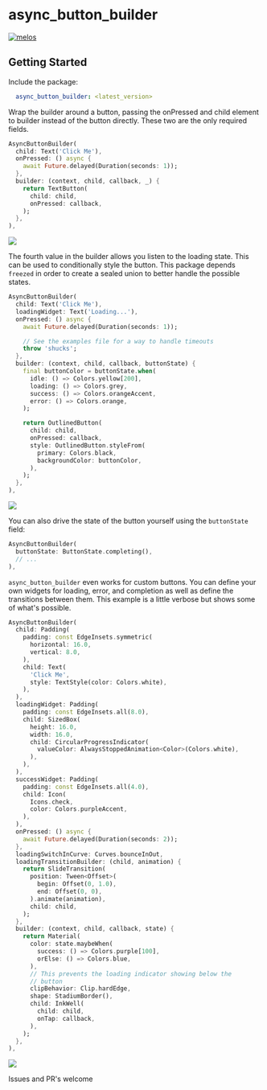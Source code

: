 # async_button_builder

[![melos](https://img.shields.io/badge/maintained%20with-melos-f700ff.svg?style=flat-square)](https://github.com/invertase/melos)

## Getting Started

Include the package:

```yaml
  async_button_builder: <latest_version>
```

Wrap the builder around a button, passing the onPressed and child element to builder instead of the button directly. These two are the only required fields.

```dart
AsyncButtonBuilder(
  child: Text('Click Me'),
  onPressed: () async {
    await Future.delayed(Duration(seconds: 1));
  },
  builder: (context, child, callback, _) {
    return TextButton(
      child: child,
      onPressed: callback,
    );
  },
),
```

<p>  
 <img src="https://github.com/Nolence/async_button_builder/blob/main/screenshots/ezgif-7-61c436edaec2.gif?raw=true"/>
</p>

The fourth value in the builder allows you listen to the loading state. This can be used to conditionally style the button. This package depends `freezed` in order to create a sealed union to better handle the possible states.

```dart
AsyncButtonBuilder(
  child: Text('Click Me'),
  loadingWidget: Text('Loading...'),
  onPressed: () async {
    await Future.delayed(Duration(seconds: 1));

    // See the examples file for a way to handle timeouts
    throw 'shucks';
  },
  builder: (context, child, callback, buttonState) {
    final buttonColor = buttonState.when(
      idle: () => Colors.yellow[200],
      loading: () => Colors.grey,
      success: () => Colors.orangeAccent,
      error: () => Colors.orange,
    );

    return OutlinedButton(
      child: child,
      onPressed: callback,
      style: OutlinedButton.styleFrom(
        primary: Colors.black,
        backgroundColor: buttonColor,
      ),
    );
  },
),
```

<p>  
 <img src="https://github.com/Nolence/async_button_builder/blob/main/screenshots/ezgif-7-a971c6afaabf.gif?raw=true"/>
</p>

You can also drive the state of the button yourself using the  `buttonState` field:

```dart
AsyncButtonBuilder(
  buttonState: ButtonState.completing(),
  // ...
),
```

`async_button_builder` even works for custom buttons. You can define your own widgets for loading, error, and completion as well as define the transitions between them. This example is a little verbose but shows some of what's possible.


```dart
AsyncButtonBuilder(
  child: Padding(
    padding: const EdgeInsets.symmetric(
      horizontal: 16.0,
      vertical: 8.0,
    ),
    child: Text(
      'Click Me',
      style: TextStyle(color: Colors.white),
    ),
  ),
  loadingWidget: Padding(
    padding: const EdgeInsets.all(8.0),
    child: SizedBox(
      height: 16.0,
      width: 16.0,
      child: CircularProgressIndicator(
        valueColor: AlwaysStoppedAnimation<Color>(Colors.white),
      ),
    ),
  ),
  successWidget: Padding(
    padding: const EdgeInsets.all(4.0),
    child: Icon(
      Icons.check,
      color: Colors.purpleAccent,
    ),
  ),
  onPressed: () async {
    await Future.delayed(Duration(seconds: 2));
  },
  loadingSwitchInCurve: Curves.bounceInOut,
  loadingTransitionBuilder: (child, animation) {
    return SlideTransition(
      position: Tween<Offset>(
        begin: Offset(0, 1.0),
        end: Offset(0, 0),
      ).animate(animation),
      child: child,
    );
  },
  builder: (context, child, callback, state) {
    return Material(
      color: state.maybeWhen(
        success: () => Colors.purple[100],
        orElse: () => Colors.blue,
      ),
      // This prevents the loading indicator showing below the
      // button
      clipBehavior: Clip.hardEdge,
      shape: StadiumBorder(),
      child: InkWell(
        child: child,
        onTap: callback,
      ),
    );
  },
),
```

<p>  
 <img src="https://github.com/Nolence/async_button_builder/blob/main/screenshots/ezgif-7-4088c909ba83.gif?raw=true"/>
</p>

Issues and PR's welcome